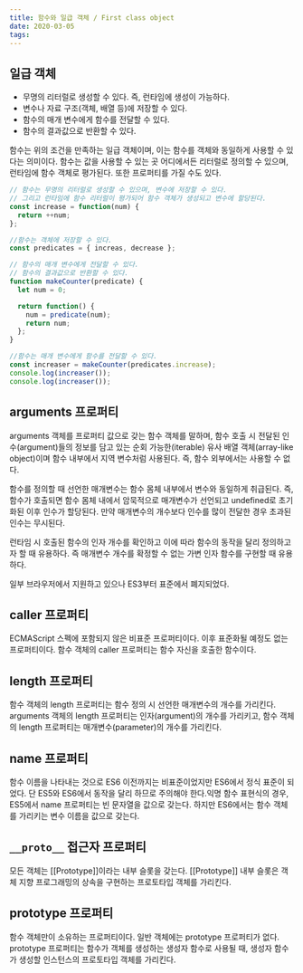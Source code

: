 ```yaml
---
title: 함수와 일급 객체 / First class object
date: 2020-03-05
tags:
---
```


## 일급 객체

- 무명의 리터럴로 생성할 수 있다. 즉, 런타임에 생성이 가능하다.
- 변수나 자료 구조(객체, 배열 등)에 저장할 수 있다.
- 함수의 매개 변수에게 함수를 전달할 수 있다.
- 함수의 결과값으로 반환할 수 있다.

함수는 위의 조건을 만족하는 일급 객체이며, 이는 함수를 객체와 동일하게 사용할 수 있다는 의미이다. 함수는 값을 사용할 수 있는 곳 어디에서든 리터럴로 정의할 수 있으며, 런타임에 함수 객체로 평가된다. 또한 프로퍼티를 가질 수도 있다.

```javascript
// 함수는 무명의 리터럴로 생성할 수 있으며, 변수에 저장할 수 있다.
// 그리고 런타임에 함수 리터럴이 평가되어 함수 객체가 생성되고 변수에 할당된다.
const increase = function(num) {
  return ++num;
};

//함수는 객체에 저장할 수 있다.
const predicates = { increas, decrease };

// 함수의 매개 변수에게 전달할 수 있다.
// 함수의 결과값으로 반환할 수 있다.
function makeCounter(predicate) {
  let num = 0;

  return function() {
    num = predicate(num);
    return num;
  };
}

//함수는 매개 변수에게 함수를 전달할 수 있다.
const increaser = makeCounter(predicates.increase);
console.log(increaser());
console.log(increaser());
```

## arguments 프로퍼티

arguments 객체를 프로퍼티 값으로 갖는 함수 객체를 말하며, 함수 호출 시 전달된 인수(argument)들의 정보를 담고 있는 순회 가능한(iterable) 유사 배열 객체(array-like object)이며 함수 내부에서 지역 변수처럼 사용된다. 즉, 함수 외부에서는 사용할 수 없다.

함수를 정의할 때 선언한 매개변수는 함수 몸체 내부에서 변수와 동일하게 취급된다. 즉, 함수가 호출되면 함수 몸체 내에서 암묵적으로 매개변수가 선언되고 undefined로 초기화된 이후 인수가 할당된다. 만약 매개변수의 개수보다 인수를 많이 전달한 경우 초과된 인수는 무시된다.

런타임 시 호출된 함수의 인자 개수를 확인하고 이에 따라 함수의 동작을 달리 정의하고자 할 때 유용하다. 즉 매개변수 개수를 확정할 수 없는 가변 인자 함수를 구현할 때 유용하다.

일부 브라우저에서 지원하고 있으나 ES3부터 표준에서 폐지되었다.

## caller 프로퍼티

ECMAScript 스펙에 포함되지 않은 비표준 프로퍼티이다. 이후 표준화될 예정도 없는 프로퍼티이다. 함수 객체의 caller 프로퍼티는 함수 자신을 호출한 함수이다.

## length 프로퍼티

함수 객체의 length 프로퍼티는 함수 정의 시 선언한 매개변수의 개수를 가리킨다. arguments 객체의 length 프로퍼티는 인자(argument)의 개수를 가리키고, 함수 객체의 length 프로퍼티는 매개변수(parameter)의 개수를 가리킨다.

## name 프로퍼티

함수 이름을 나타내는 것으로 ES6 이전까지는 비표준이었지만 ES6에서 정식 표준이 되었다. 단 ES5와 ES6에서 동작을 달리 하므로 주의해야 한다.익명 함수 표현식의 경우, ES5에서 name 프로퍼티는 빈 문자열을 값으로 갖는다. 하지만 ES6에서는 함수 객체를 가리키는 변수 이름을 값으로 갖는다.

## `__proto__` 접근자 프로퍼티

모든 객체는 [[Prototype]]이라는 내부 슬롯을 갖는다. [[Prototype]] 내부 슬롯은 객체 지향 프로그래밍의 상속을 구현하는 프로토타입 객체를 가리킨다.

## prototype 프로퍼티

함수 객체만이 소유하는 프로퍼티이다. 일반 객체에는 prototype 프로퍼티가 없다. prototype 프로퍼티는 함수가 객체를 생성하는 생성자 함수로 사용될 때, 생성자 함수가 생성할 인스턴스의 프로토타입 객체를 가리킨다.
